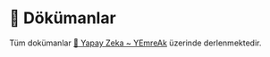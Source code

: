 # 📜 Dökümanlar

Tüm dokümanlar [🧠 Yapay Zeka ~ YEmreAk](https://ai.yemreak.com/tensorflow-object-detection-api) üzerinde derlenmektedir.
